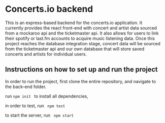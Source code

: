 # Concerts.io backend

This is an express-based backend for the concerts.io application. It currently provides the react front-end with concert and artist data sourced from a mockaroo api and the ticketmaster api. It also allows for users to link their spotify or last.fm accounts to acquire music listening data. Once this project reaches the database integration stage, concert data will be sourced from the ticketmaster api and our own database that will store saved concerts and artists for individual users.

## Instructions on how to set up and run the project

In order to run the project, first clone the entire repository, and navigate to the back-end folder.

run <code>npm init </code> to install all dependencies,

in order to test, run <code> npm test </code>

to start the server, run <code> npm start </code>
